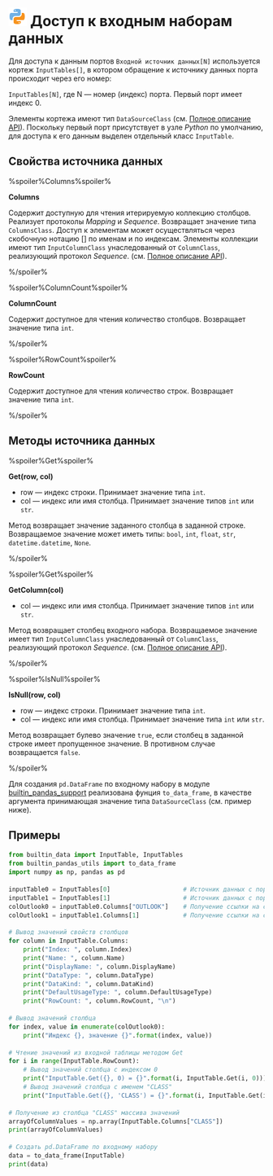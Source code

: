 # ![](../../../images/icons/components/python_default.svg) Доступ к входным наборам данных

Для доступа к данным портов `Входной источник данных[N]` используется кортеж `InputTables[]`, в котором обращение к источнику данных порта происходит через его номер:

`InputTables[N]`, где N — номер (индекс) порта. Первый порт имеет индекс 0.

Элементы кортежа имеют тип `DataSourceClass` (см. [Полное описание API](./api-description.md)).
Поскольку первый порт присутствует в узле *Python* по умолчанию, для доступа к его данным выделен отдельный класс `InputTable`.

## Свойства источника данных

%spoiler%Columns%spoiler%

**Columns**

Содержит доступную для чтения итерируемую коллекцию столбцов. Реализует протоколы *Mapping* и *Sequence*.  Возвращает значение типа `ColumnsClass`. Доступ к элементам может осуществляться через скобочную нотацию [] по именам и по индексам. Элементы коллекции имеют тип `InputColumnClass` унаследованный от `ColumnClass`, реализующий протокол *Sequence*. (см. [Полное описание API](./api-description.md)).

%/spoiler%

%spoiler%ColumnCount%spoiler%

**ColumnCount**

Содержит доступное для чтения количество столбцов.  Возвращает значение типа `int`.

%/spoiler%

%spoiler%RowCount%spoiler%

**RowCount**

Содержит доступное для чтения количество строк. Возвращает значение типа `int`.

%/spoiler%

## Методы источника данных

%spoiler%Get%spoiler%

**Get(row, col)**

- row — индекс строки. Принимает значение типа `int`.
- col — индекс или имя столбца. Принимает значение типов `int` или `str`.

Метод возвращает значение заданного столбца в заданной строке. Возвращаемое значение может иметь типы: `bool`, `int`, `float`, `str`, `datetime.datetime`, `None`.

%/spoiler%

%spoiler%Get%spoiler%

**GetColumn(col)**

- col — индекс или имя столбца. Принимает значение типов `int` или `str`.

Метод возвращает столбец входного набора. Возвращаемое значение имеет тип `InputColumnClass` унаследованный от `ColumnClass`, реализующий протокол *Sequence*. (см. [Полное описание API](./api-description.md)).

%/spoiler%

%spoiler%IsNull%spoiler%

**IsNull(row, col)**

- row — индекс строки. Принимает значение типа `int`.
- col — индекс или имя столбца. Принимает значение типа `int` или `str`.

Метод возвращает булево значение `true`, если столбец в заданной строке имеет пропущенное значение. В противном случае возвращается `false`.

%/spoiler%

Для создания `pd.DataFrame` по входному набору в модуле [builtin_pandas_support](./api-description.md#modul-builtinpandassupport) реализована фунция `to_data_frame`, в качестве аргумента принимающая значение типа `DataSourceClass` (см. пример ниже).

## Примеры

```python
from builtin_data import InputTable, InputTables
from builtin_pandas_utils import to_data_frame
import numpy as np, pandas as pd

inputTable0 = InputTables[0]                    # Источник данных с порта №1
inputTable1 = InputTables[1]                    # Источник данных с порта №2
colOutlook0 = inputTable0.Columns["OUTLOOK"]    # Получение ссылки на столбец по имени
colOutlook1 = inputTable1.Columns[1]            # Получение ссылки на столбец по индексу

# Вывод значений свойств столбцов
for column in InputTable.Columns:
    print("Index: ", column.Index)
    print("Name: ", column.Name)
    print("DisplayName: ", column.DisplayName)
    print("DataType: ", column.DataType)
    print("DataKind: ", column.DataKind)
    print("DefaultUsageType: ", column.DefaultUsageType)
    print("RowCount: ", column.RowCount, "\n")

# Вывод значений столбца
for index, value in enumerate(colOutlook0):
    print("Индекс {}, значение {}".format(index, value))

# Чтение значений из входной таблицы методом Get
for i in range(InputTable.RowCount):
    # Вывод значений столбца с индексом 0
    print("InputTable.Get({}, 0) = {}".format(i, InputTable.Get(i, 0)))
    # Вывод значений столбца с именем "CLASS"
    print("InputTable.Get({}, 'CLASS') = {}".format(i, InputTable.Get(i, "CLASS")))

# Получение из столбца "CLASS" массива значений
arrayOfColumnValues = np.array(InputTable.Columns["CLASS"])
print(arrayOfColumnValues)

# Создать pd.DataFrame по входному набору
data = to_data_frame(InputTable)
print(data)

```